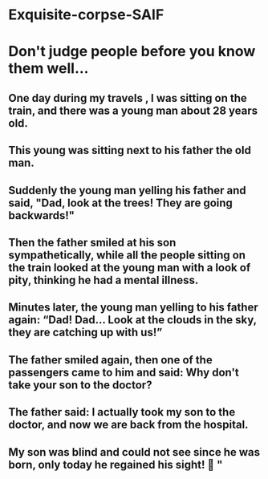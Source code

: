 # Exquisite-corpse-SAIF
# Don't judge people before you know them well...
##  One day during my travels , I was sitting on the train, and there was a young man about 28 years old.
## This young was sitting next to his father the old man.
## Suddenly the young man yelling his father and said, "Dad, look at the trees! They are going backwards!"
## Then the father smiled at his son sympathetically, while all the people sitting on the train looked at the young man with a look of pity, thinking he had a mental illness.
## Minutes later, the young man yelling to his father again: “Dad! Dad… Look at the clouds in the sky, they are catching up with us!”
## The father smiled again, then one of the passengers came to him and said: Why don't take your son to the doctor?
## The father said: I actually took my son to the doctor, and now we are back from the hospital.
## My son was blind and could not see since he was born, only today he regained his sight! 👀 "
